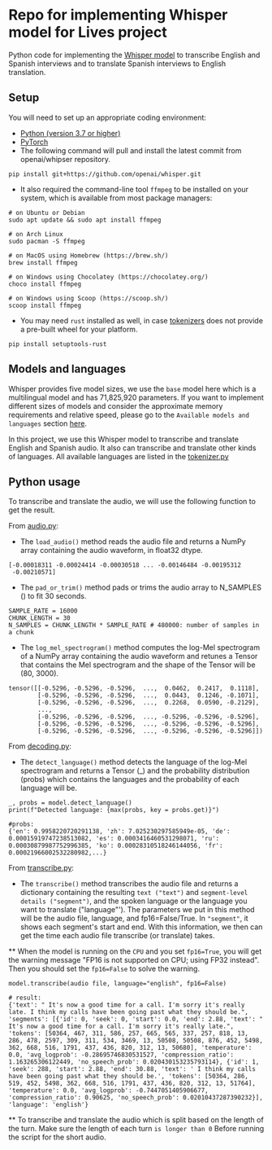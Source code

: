 # Repo for implementing Whisper model for Lives project 

Python code for implementing the [Whisper model](https://github.com/openai/whisper) to transcribe English and Spanish interviews and to translate Spanish interviews to English translation. 

## Setup 
You will need to set up an appropriate coding environment:

* [Python (version 3.7 or higher)](https://www.python.org/downloads/)
* [PyTorch](https://pytorch.org)
* The following command will pull and install the latest commit from openai/whipser repository.
```
pip install git+https://github.com/openai/whisper.git
```
* It also required the command-line tool ```ffmpeg``` to be installed on your system, which is available from most package managers:
```
# on Ubuntu or Debian
sudo apt update && sudo apt install ffmpeg

# on Arch Linux
sudo pacman -S ffmpeg

# on MacOS using Homebrew (https://brew.sh/)
brew install ffmpeg

# on Windows using Chocolatey (https://chocolatey.org/)
choco install ffmpeg

# on Windows using Scoop (https://scoop.sh/)
scoop install ffmpeg
```
* You may need ```rust``` installed as well, in case [tokenizers](https://pypi.org/project/tokenizers/) does not provide a pre-built wheel for your platform. 
```
pip install setuptools-rust
```
## Models and languages
Whisper provides five model sizes, we use the ```base``` model here which is a multilingual model and has 71,825,920 parameters. If you want to implement different sizes of models and consider the approximate memory requirements and relative speed, please go to the ```Available models and languages``` section [here](https://github.com/openai/whisper#readme).

In this project, we use this Whisper model to transcribe and translate English and Spanish audio. It also can transcribe and translate other kinds of languages. All available languages are listed in the [tokenizer.py](https://github.com/openai/whisper/blob/main/whisper/tokenizer.py)

## Python usage
To transcribe and translate the audio, we will use the following function to get the result. 

From [audio.py](https://github.com/openai/whisper/blob/main/whisper/audio.py):

* The ```load_audio()``` method reads the audio file and returns a NumPy array containing the audio waveform, in float32 dtype. 
```
[-0.00018311 -0.00024414 -0.00030518 ... -0.00146484 -0.00195312
 -0.00210571]
```

* The ```pad_or_trim()``` method pads or trims the audio array to N_SAMPLES () to fit 30 seconds.
```
SAMPLE_RATE = 16000
CHUNK_LENGTH = 30 
N_SAMPLES = CHUNK_LENGTH * SAMPLE_RATE # 480000: number of samples in a chunk
```

* The ```log_mel_spectrogram()``` method computes the log-Mel spectrogram of a NumPy array containing the audio waveform and retunes a Tensor that contains the Mel spectrogram and the shape of the Tensor will be (80, 3000). 
```
tensor([[-0.5296, -0.5296, -0.5296,  ...,  0.0462,  0.2417,  0.1118],
        [-0.5296, -0.5296, -0.5296,  ...,  0.0443,  0.1246, -0.1071],
        [-0.5296, -0.5296, -0.5296,  ...,  0.2268,  0.0590, -0.2129],
        ...,
        [-0.5296, -0.5296, -0.5296,  ..., -0.5296, -0.5296, -0.5296],
        [-0.5296, -0.5296, -0.5296,  ..., -0.5296, -0.5296, -0.5296],
        [-0.5296, -0.5296, -0.5296,  ..., -0.5296, -0.5296, -0.5296]])

```

From [decoding.py](https://github.com/openai/whisper/blob/main/whisper/decoding.py):

* The ```detect_language()``` method detects the language of the log-Mel spectrogram and returns a Tensor (_) and the probability distribution (probs) which contains the languages and the probability of each language will be. 

```
_, probs = model.detect_language()
print(f"Detected language: {max(probs, key = probs.get)}")

#probs:
{'en': 0.9958220720291138, 'zh': 7.025230297585949e-05, 'de': 0.00015919747238513082, 'es': 0.0003416460531298071, 'ru': 0.00030879987752996385, 'ko': 0.00028310518246144056, 'fr': 0.00021966002532280982,...}

```

From [transcribe.py](https://github.com/openai/whisper/blob/main/whisper/transcribe.py):

* The ```transcribe()``` method transcribes the audio file and returns a dictionary containing the resulting ```text ("text")``` and ```segment-level details ("segment")```, and the spoken language or the language you want to translate ("language"'). The parameters we put in this method will be the audio file, language, and fp16=False/True. In ```"segment"```, it shows each segment's start and end. With this information, we then can get the time each audio file transcribe (or translate) takes. 

** When the model is running on the ```CPU``` and you set ```fp16=True```, you will get the warning message "FP16 is not supported on CPU; using FP32 instead". Then you should set the ```fp16=False``` to solve the warning. 

```
model.transcribe(audio file, language="english", fp16=False)

# result:
{'text': " It's now a good time for a call. I'm sorry it's really late. I think my calls have been going past what they should be.", 'segments': [{'id': 0, 'seek': 0, 'start': 0.0, 'end': 2.88, 'text': " It's now a good time for a call. I'm sorry it's really late.", 'tokens': [50364, 467, 311, 586, 257, 665, 565, 337, 257, 818, 13, 286, 478, 2597, 309, 311, 534, 3469, 13, 50508, 50508, 876, 452, 5498, 362, 668, 516, 1791, 437, 436, 820, 312, 13, 50680], 'temperature': 0.0, 'avg_logprob': -0.28695746830531527, 'compression_ratio': 1.163265306122449, 'no_speech_prob': 0.020430153235793114}, {'id': 1, 'seek': 288, 'start': 2.88, 'end': 30.88, 'text': ' I think my calls have been going past what they should be.', 'tokens': [50364, 286, 519, 452, 5498, 362, 668, 516, 1791, 437, 436, 820, 312, 13, 51764], 'temperature': 0.0, 'avg_logprob': -0.7447051405906677, 'compression_ratio': 0.90625, 'no_speech_prob': 0.02010437287390232}], 'language': 'english'}

```

** To transcribe and translate the audio which is split based on the length of the turn. Make sure the length of each turn ```is longer than 0``` Before running the script for the short audio.


